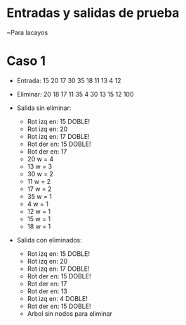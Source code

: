 # Entradas y salidas de prueba
~Para lacayos

# Caso 1
- Entrada:
    15
    20
    17
    30
    35
    18
    11
    13
    4
    12

- Eliminar:
    20
    18
    17
    11
    35
    4
    30
    13
    15
    12
    100

- Salida sin eliminar:
    - Rot izq en: 15 DOBLE!
    - Rot izq en: 20
    - Rot izq en: 17 DOBLE!
    - Rot der en: 15 DOBLE!
    - Rot der en: 17
    - 20 w = 4
    - 13 w = 3
    - 30 w = 2
    - 11 w = 2
    - 17 w = 2
    - 35 w = 1
    - 4 w = 1
    - 12 w = 1
    - 15 w = 1
    - 18 w = 1

- Salida con eliminados:
    - Rot izq en: 15 DOBLE!
    - Rot izq en: 20
    - Rot izq en: 17 DOBLE!
    - Rot der en: 15 DOBLE!
    - Rot der en: 17
    - Rot der en: 13
    - Rot izq en: 4 DOBLE!
    - Rot der en: 15 DOBLE!
    - Arbol sin nodos para eliminar